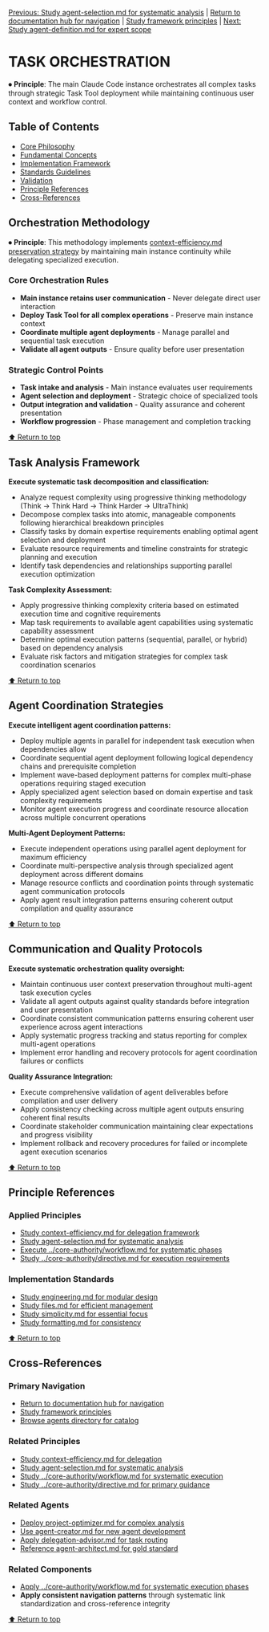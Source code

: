 
[Previous: Study agent-selection.md for systematic analysis](agent-selection.md) | [Return to documentation hub for navigation](../README.md) | [Study framework principles](../README.md) | [Next: Study agent-definition.md for expert scope](agent-definition.md)

# TASK ORCHESTRATION

⏺ **Principle**: The main Claude Code instance orchestrates all complex tasks through strategic Task Tool deployment while maintaining continuous user context and workflow control.

## Table of Contents
- [Core Philosophy](#core-philosophy)
- [Fundamental Concepts](#fundamental-concepts)
- [Implementation Framework](#implementation-framework)
- [Standards Guidelines](#standards-guidelines)
- [Validation](#validation)
- [Principle References](#principle-references)
- [Cross-References](#cross-references)

## Orchestration Methodology

⏺ **Principle**: This methodology implements [context-efficiency.md preservation strategy](context-efficiency.md#context-preservation-strategy) by maintaining main instance continuity while delegating specialized execution.

### Core Orchestration Rules
- **Main instance retains user communication** - Never delegate direct user interaction
- **Deploy Task Tool for all complex operations** - Preserve main instance context
- **Coordinate multiple agent deployments** - Manage parallel and sequential task execution
- **Validate all agent outputs** - Ensure quality before user presentation

### Strategic Control Points
- **Task intake and analysis** - Main instance evaluates user requirements
- **Agent selection and deployment** - Strategic choice of specialized tools
- **Output integration and validation** - Quality assurance and coherent presentation
- **Workflow progression** - Phase management and completion tracking

[⬆ Return to top](#task-orchestration)

## Task Analysis Framework

**Execute systematic task decomposition and classification:**
- Analyze request complexity using progressive thinking methodology (Think → Think Hard → Think Harder → UltraThink)
- Decompose complex tasks into atomic, manageable components following hierarchical breakdown principles
- Classify tasks by domain expertise requirements enabling optimal agent selection and deployment
- Evaluate resource requirements and timeline constraints for strategic planning and execution
- Identify task dependencies and relationships supporting parallel execution optimization

**Task Complexity Assessment:**
- Apply progressive thinking complexity criteria based on estimated execution time and cognitive requirements
- Map task requirements to available agent capabilities using systematic capability assessment
- Determine optimal execution patterns (sequential, parallel, or hybrid) based on dependency analysis
- Evaluate risk factors and mitigation strategies for complex task coordination scenarios

[⬆ Return to top](#task-orchestration)

## Agent Coordination Strategies

**Execute intelligent agent coordination patterns:**
- Deploy multiple agents in parallel for independent task execution when dependencies allow
- Coordinate sequential agent deployment following logical dependency chains and prerequisite completion
- Implement wave-based deployment patterns for complex multi-phase operations requiring staged execution
- Apply specialized agent selection based on domain expertise and task complexity requirements
- Monitor agent execution progress and coordinate resource allocation across multiple concurrent operations

**Multi-Agent Deployment Patterns:**
- Execute independent operations using parallel agent deployment for maximum efficiency
- Coordinate multi-perspective analysis through specialized agent deployment across different domains
- Manage resource conflicts and coordination points through systematic agent communication protocols
- Apply agent result integration patterns ensuring coherent output compilation and quality assurance

[⬆ Return to top](#task-orchestration)

## Communication and Quality Protocols

**Execute systematic orchestration quality oversight:**
- Maintain continuous user context preservation throughout multi-agent task execution cycles
- Validate all agent outputs against quality standards before integration and user presentation
- Coordinate consistent communication patterns ensuring coherent user experience across agent interactions
- Apply systematic progress tracking and status reporting for complex multi-agent operations
- Implement error handling and recovery protocols for agent coordination failures or conflicts

**Quality Assurance Integration:**
- Execute comprehensive validation of agent deliverables before compilation and user delivery
- Apply consistency checking across multiple agent outputs ensuring coherent final results
- Coordinate stakeholder communication maintaining clear expectations and progress visibility
- Implement rollback and recovery procedures for failed or incomplete agent execution scenarios

[⬆ Return to top](#task-orchestration)

## Principle References

### Applied Principles
- [Study context-efficiency.md for delegation framework](context-efficiency.md)
- [Study agent-selection.md for systematic analysis](agent-selection.md)
- [Execute ../core-authority/workflow.md for systematic phases](../core-authority/workflow.md)
- [Study ../core-authority/directive.md for execution requirements](../core-authority/directive.md)

### Implementation Standards
- [Study engineering.md for modular design](../quality-assurance/engineering.md)
- [Study files.md for efficient management](../content-management/files.md)
- [Study simplicity.md for essential focus](simplicity.md)
- [Study formatting.md for consistency](../content-management/formatting.md)

[⬆ Return to top](#task-orchestration)

## Cross-References

### Primary Navigation
- [Return to documentation hub for navigation](../index.md)
- [Study framework principles](../README.md)
- [Browse agents directory for catalog](../agents/)

### Related Principles
- [Study context-efficiency.md for delegation](context-efficiency.md)
- [Study agent-selection.md for systematic analysis](agent-selection.md)
- [Study ../core-authority/workflow.md for systematic execution](../core-authority/workflow.md)
- [Study ../core-authority/directive.md for primary guidance](../core-authority/directive.md)

### Related Agents
- [Deploy project-optimizer.md for complex analysis](../../agents/project-management/coordination/project-optimizer.md)
- [Use agent-creator.md for new agent development](../../agents/development/architecture/agent-creator.md)
- [Apply delegation-advisor.md for task routing](../../agents/project-management/coordination/delegation-advisor.md)
- [Reference agent-architect.md for gold standard](../../agents/development/architecture/agent-architect.md)

### Related Components
- [Apply ../core-authority/workflow.md for systematic execution phases](../core-authority/workflow.md)
- **Apply consistent navigation patterns** through systematic link standardization and cross-reference integrity

[⬆ Return to top](#task-orchestration)